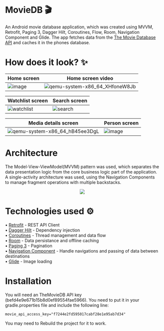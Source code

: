 # MovieDB 🎬 

An Android movie database application, which was created using MVVM, Retrofit, Paging 3, Dagger Hilt, Coroutines, Flow, Room, Navigation Component and Glide. The app fetches data from the [The Movie Database API](https://developers.themoviedb.org/3) and caches it in the phones database.<br />

# How does it look? ✨

| Home screen | Home screen video |
| ------------ | ------------- |
| ![image](https://user-images.githubusercontent.com/57355498/151844980-2dfc435c-2111-42ec-a2f5-436a3c36bd48.png) | ![qemu-system-x86_64_XHfoneW8Jb](https://user-images.githubusercontent.com/57355498/151845066-a86ec5dc-4ef5-4250-90ed-789454f427fd.gif) |


| Watchlist screen  | Search screen |
| ------------ | ------------- |
| ![watchlist](https://user-images.githubusercontent.com/57355498/151847750-6c3bb175-f236-4eb1-8e11-5fe36d80f642.jpg) |![search](https://user-images.githubusercontent.com/57355498/151847772-a28f5ff1-01ba-4d09-ad06-f4b808ce1413.jpg) |

| Media details screen  | Person screen |
| ------------ | ------------- |
| ![qemu-system-x86_64_hB45ee3DgL](https://user-images.githubusercontent.com/57355498/151846048-685a3891-1673-4c78-b8b2-26f6efd9a5ab.gif) | ![image](https://user-images.githubusercontent.com/57355498/151846178-af824144-6e5a-4fdb-88f9-6b702822d693.png) |

# Architecture


The Model-View-ViewModel(MVVM) pattern was used, which separates the data presentation logic from the core business logic part of the application. A single-activity architecture was used, using the Navigation Components to manage fragment operations with multiple backstacks.

<p align="center">
  <img src="https://user-images.githubusercontent.com/57355498/151838352-35c07ad5-4d99-46eb-b000-2cd15b4aaa14.png">
</p>

# Technologies used ⚙️
• [Retrofit](https://square.github.io/retrofit/) - REST API Client <br />
• [Dagger Hilt](https://dagger.dev/hilt/) - Dependency injection <br />
• [Coroutines](https://developer.android.com/kotlin/coroutines) - Thread management and data flow <br />
• [Room](https://developer.android.com/topic/libraries/architecture/room) - Data persistance and offline caching <br />
• [Paging 3](https://developer.android.com/topic/libraries/architecture/paging/v3-overview) - Pagination <br />
• [Navigation Component](https://developer.android.com/guide/navigation) - Handle navigations and passing of data between destinations <br />
• [Glide](https://github.com/bumptech/glide) - Image loading <br />

# Installation

You will need an TheMovieDB API key (befd4e9e671b15b8d0ef89554fae5966). You need to put it in your gradle.properties file and include the following line:
```
movie_api_access_key="f7244e2fd595017cabf28e1e95ab7d34"
```
You may need to Rebuild the project for it to work.

